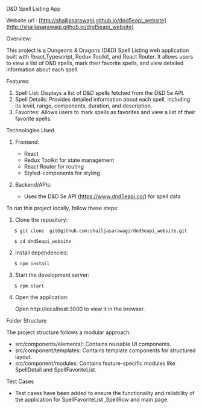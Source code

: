 D&D Spell Listing App

Website url : [http://shailjasarawagi.github.io/dnd5eapi_website](http://shailjasarawagi.github.io/dnd5eapi_website)

Overview:

This project is a Dungeons & Dragons (D&D) Spell Listing web application built with React,Typescript, Redux Toolkit, and React Router. It allows users to view a list of D&D spells, mark their favorite spells, and view detailed information about each spell.

Features:

1.  Spell List: Displays a list of D&D spells fetched from the D&D 5e API.
2.  Spell Details: Provides detailed information about each spell, including its level, range, components, duration, and description.
3.  Favorites: Allows users to mark spells as favorites and view a list of their favorite spells.

Technologies Used

1. Frontend:

   - React
   - Redux Toolkit for state management
   - React Router for routing
   - Styled-components for styling

2. Backend/APIs:
   - Uses the D&D 5e API (https://www.dnd5eapi.co/) for spell data

To run this project locally, follow these steps:

1. Clone the repository:

```
   $ git clone  git@github.com:shailjasarawagi/dnd5eapi_website.git

   $ cd dnd5eapi_website
```

2. Install dependencies:

```
   $ npm install
```

3. Start the development server:

```
   $ npm start
```

4. Open the application:

   Open http://localhost:3000 to view it in the browser.

Folder Structure

The project structure follows a modular approach:

- src/components/elements/: Contains reusable UI components.
- src/component/templates: Contains template components for structured layout.
- src/component/modules: Contains feature-specific modules like SpellDetail and SpellFavoriteList.

Test Cases

- Test cases have been added to ensure the functionality and reliability of the application for SpellFavoriteList ,SpellRow and main page.
